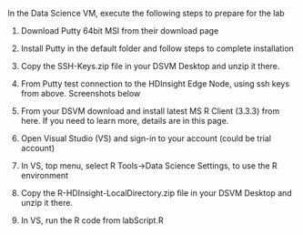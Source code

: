 In the Data Science VM, execute the following steps to prepare for the lab

1.	Download Putty 64bit MSI from their download page
2.	Install Putty in the default folder and follow steps to complete installation
3.	Copy the SSH-Keys.zip file in your DSVM Desktop and unzip it there.
4.	From Putty test connection to the HDInsight Edge Node, using ssh keys from above. 
Screenshots below


5.	From your DSVM download and install latest MS R Client (3.3.3) from here. If you need to learn more, details are in this page.
6.	Open Visual Studio (VS) and sign-in to your account (could be trial account)
7.	In VS, top menu, select R Tools->Data Science Settings, to use the R environment
8.	Copy the R-HDInsight-LocalDirectory.zip file in your DSVM Desktop and unzip it there.
9.	In VS, run the R code from labScript.R
